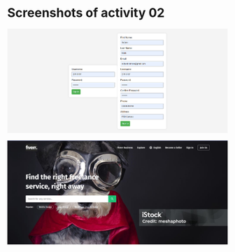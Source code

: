 # Screenshots of activity 02
![Screenshot of Feature X](ss1.png)

![Screenshot of Feature X](ss2.png)

